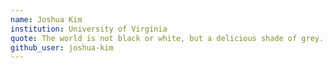 ```yaml
---
name: Joshua Kim
institution: University of Virginia
quote: The world is not black or white, but a delicious shade of grey. - Camille
github_user: joshua-kim
---
```

